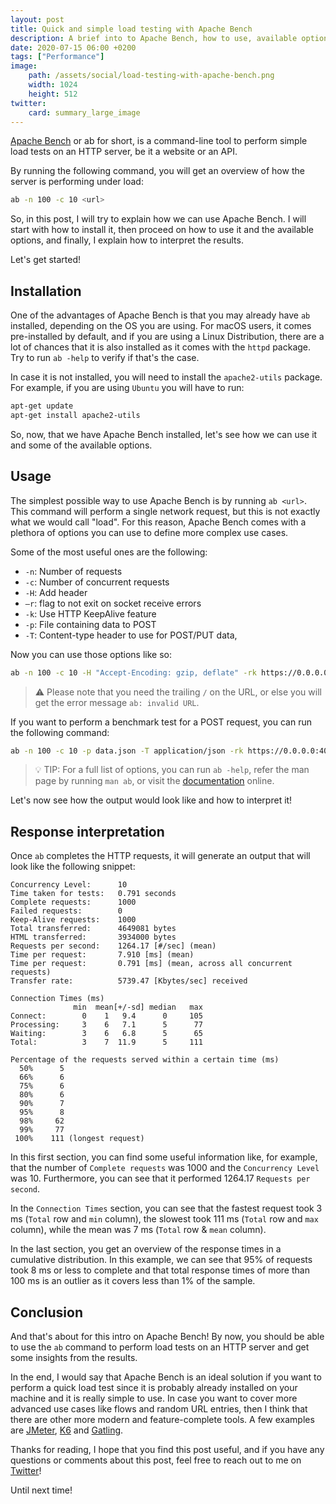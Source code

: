 ```yaml
---
layout: post
title: Quick and simple load testing with Apache Bench
description: A brief into to Apache Bench, how to use, available option and result interpretation
date: 2020-07-15 06:00 +0200
tags: ["Performance"]
image:
    path: /assets/social/load-testing-with-apache-bench.png
    width: 1024
    height: 512
twitter:
    card: summary_large_image
---
```


[Apache Bench] or ab for short, is a command-line tool to perform simple load tests on an HTTP server, be it a website or an API.

By running the following command, you will get an overview of how the server is performing under load:

```sh
ab -n 100 -c 10 <url>
```

So, in this post, I will try to explain how we can use Apache Bench. I will start with how to install it, then proceed on how to use it and the available options, and finally, I explain how to interpret the results.

Let's get started!

## Installation
One of the advantages of Apache Bench is that you may already have `ab` installed, depending on the OS you are using.
For macOS users, it comes pre-installed by default, and if you are using a Linux Distribution, there are a lot of chances that it is also installed as it comes with the `httpd` package. Try to run `ab -help` to verify if that's the case.

In case it is not installed, you will need to install the `apache2-utils` package.
For example, if you are using `Ubuntu` you will have to run:

```bash
apt-get update
apt-get install apache2-utils
```

So, now, that we have Apache Bench installed, let's see how we can use it and some of the available options.

## Usage

The simplest possible way to use Apache Bench is by running `ab <url>`. This command will perform a single network request, but this is not exactly what we would call "load". For this reason, Apache Bench comes with a plethora of options you can use to define more complex use cases.

Some of the most useful ones are the following:

* `-n`: Number of requests
* `-c`: Number of concurrent requests
* `-H`: Add header
* `—r`: flag to not exit on socket receive errors
* `-k`: Use HTTP KeepAlive feature
* `-p`: File containing data to POST
* `-T`: Content-type header to use for POST/PUT data,

Now you can use those options like so:

```bash
ab -n 100 -c 10 -H "Accept-Encoding: gzip, deflate" -rk https://0.0.0.0:4000/
```

> :warning: Please note that you need the trailing `/` on the URL, or else you will get the error message `ab: invalid URL`.

If you want to perform a benchmark test for a POST request, you can run the following command:

```bash
ab -n 100 -c 10 -p data.json -T application/json -rk https://0.0.0.0:4000/
```

> :bulb: TIP: For a full list of options, you can run `ab -help`, refer the man page by running `man ab`, or visit the [documentation] online.

Let's now see how the output would look like and how to interpret it!

## Response interpretation

Once `ab` completes the HTTP requests, it will generate an output that will look like the following snippet:

```
Concurrency Level:      10
Time taken for tests:   0.791 seconds
Complete requests:      1000
Failed requests:        0
Keep-Alive requests:    1000
Total transferred:      4649081 bytes
HTML transferred:       3934000 bytes
Requests per second:    1264.17 [#/sec] (mean)
Time per request:       7.910 [ms] (mean)
Time per request:       0.791 [ms] (mean, across all concurrent requests)
Transfer rate:          5739.47 [Kbytes/sec] received

Connection Times (ms)
              min  mean[+/-sd] median   max
Connect:        0    1   9.4      0     105
Processing:     3    6   7.1      5      77
Waiting:        3    6   6.8      5      65
Total:          3    7  11.9      5     111

Percentage of the requests served within a certain time (ms)
  50%      5
  66%      6
  75%      6
  80%      6
  90%      7
  95%      8
  98%     62
  99%     77
 100%    111 (longest request)
```

In this first section, you can find some useful information like, for example, that the number of `Complete requests` was 1000 and the `Concurrency Level` was 10. Furthermore, you can see that it performed 1264.17 `Requests per second`.

In the `Connection Times` section, you can see that the fastest request took 3 ms (`Total` row and `min` column), the slowest took 111 ms (`Total` row and `max` column), while the mean was 7 ms (`Total` row & `mean` column).

In the last section, you get an overview of the response times in a cumulative distribution. In this example, we can see that 95% of requests took 8 ms or less to complete and that total response times of more than 100 ms is an outlier as it covers less than 1% of the sample.

## Conclusion

And that's about for this intro on Apache Bench! By now, you should be able to use the `ab` command to perform load tests on an HTTP server and get some insights from the results.

In the end, I would say that Apache Bench is an ideal solution if you want to perform a quick load test since it is probably already installed on your machine and it is really simple to use. In case you want to cover more advanced use cases like flows and random URL entries, then I think that there are other more modern and feature-complete tools. A few examples are [JMeter], [K6] and [Gatling].

Thanks for reading, I hope that you find this post useful, and if you have any questions or comments about this post, feel free to reach out to me on [Twitter]!

Until next time!

[Apache Bench]: https://httpd.apache.org/docs/2.4/programs/ab.html
[documentation]: https://httpd.apache.org/docs/2.4/programs/ab.html

[JMeter]: https://jmeter.apache.org/
[K6]: https://k6.io/
[Gatling]: https://gatling.io/

[Twitter]: https://twitter.com/diamantidis_io
